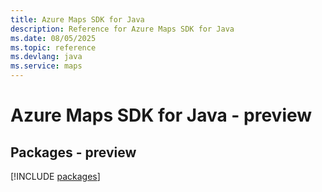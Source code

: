 ```yaml
---
title: Azure Maps SDK for Java
description: Reference for Azure Maps SDK for Java
ms.date: 08/05/2025
ms.topic: reference
ms.devlang: java
ms.service: maps
---
```

# Azure Maps SDK for Java - preview
## Packages - preview
[!INCLUDE [packages](maps-index.md)]